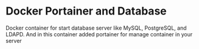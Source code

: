 # Docker Portainer and Database
Docker container for start database server like MySQL, PostgreSQL, and LDAPD. And in this container added portainer for manage container in your server
